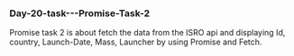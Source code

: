 ### Day-20-task---Promise-Task-2
Promise task 2 is about fetch the data from the ISRO api and displaying Id, country, Launch-Date, Mass, Launcher by using Promise and Fetch.
